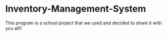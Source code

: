 # Inventory-Management-System
This program is a school project that we used and decided to share it with you all!!
